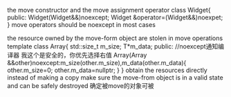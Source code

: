 the move constructor and the move assignment operator
class Widget{
    public:
        Widget(Widget&&)noexcept;
        Widget &operator=(Widget&&)noexpet;
}
move operators should be noexcept in most cases



the resource owned by the move-form object are stolen in move operations
template<typename T>
class Array{
    std::size_t m_size;
    T*m_data;
    public:
    //noexcept通知编译器 我这个是安全的，你优先选择右值
        Array(Array &&other)noexcept:m_size(other.m_size),m_data(other.m_data){
            other.m_size=0;
            other.m_data=nullptr;
        }
}
obtain the resources directly instead of making a copy
make sure the move-from object is in a valid state and can be safely destroyed 
确定被move的对象可被



